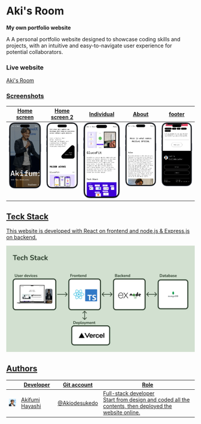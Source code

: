 # Aki's Room

<p align=center>
  <p><strong>My own portfolio website</strong></p>
</p>

<p>A A personal portfolio website designed to showcase coding skills and projects, with an intuitive and easy-to-navigate user experience for potential collaborators.</p>

### Live website
  <p><a target="_blank" href=https://www.akisroom.com/>Aki's Room</p>

### Screenshots
<table>
  <thead>
    <th>Home screen</th>
    <th>Home screen 2</th>
    <th>Individual</th>
    <th>About</th>
    <th>footer</th>
  </thead>
  <tr>
    <td valign="top"><img src="client/public/images/akisroom_screen1.webp" width=150/></td>
    <td valign="top"><img src="client/public/images/akisroom_screen2.webp" width=150/></td>
    <td valign="top"><img src="client/public/images/akisroom_screen3.webp" width=150/></td>
    <td valign="top"><img src="client/public/images/akisroom_screen4.webp" width=150/></td>
    <td valign="top"><img src="client/public/images/akisroom_screen5.webp" width=150/></td>
  </tr>
</table>

## Teck Stack
<p>This website is developed with React on frontend and node.js & Express.js on backend.</p>
<p>
  <img src="client/public/images/akisroom_techstack.webp" alt="Tech stack" width="600"/>
</p>

## Authors
<table>
  <thead>
    <th></th>
    <th>Developer</th>
    <th>Git account</th>
    <th>Role</th>
  </thead>
    <tr>
      <td><img src="client/public/images/just_face.webp" width=50></td>
      <td>Akifumi Hayashi</td>
      <td><a target="_blank" href=https://github.com/Akiodesukedo>@Akiodesukedo</td>
      <td>Full-stack developer<br>Start from design and coded all the contents, then deployed the website online.</td>
    </tr>
</table>

